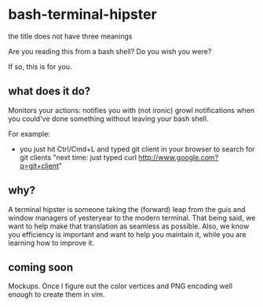 bash-terminal-hipster
=====================

the title does not have three meanings

Are you reading this from a bash shell?  Do you wish you were?

If so, this is for you.

## what does it do?

Monitors your actions: notifies you with (not ironic) growl notifications when you could've done something without leaving your bash shell.

For example:

- you just hit Ctrl/Cmd+L and typed git client in your browser to search for git clients
"next time: just typed curl http://www.google.com?q=git+client"

## why?

A terminal hipster is someone taking the (forward) leap from the guis and window managers of yesteryear to the modern terminal.  That being said, we want to help make that translation as seamless as possible.  Also, we know you efficiency is important and want to help you maintain it, while you are learning how to improve it.

## coming soon

Mockups.  Once I figure out the color vertices and PNG encoding well enough to create them in vim.



